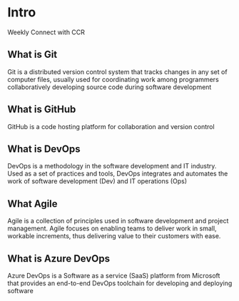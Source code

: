 # Intro

Weekly Connect with CCR

## What is Git

Git is a distributed version control system that tracks changes in any set of computer files, usually used for coordinating work among programmers collaboratively developing source code during software development

## What is GitHub

GitHub is a code hosting platform for collaboration and version control

## What is DevOps

DevOps is a methodology in the software development and IT industry. Used as a set of practices and tools, DevOps integrates and automates the work of software development (Dev) and IT operations (Ops)

## What Agile

Agile is a collection of principles used in software development and project management. Agile focuses on enabling teams to deliver work in small, workable increments, thus delivering value to their customers with ease.

## What is Azure DevOps

Azure DevOps is a Software as a service (SaaS) platform from Microsoft that provides an end-to-end DevOps toolchain for developing and deploying software